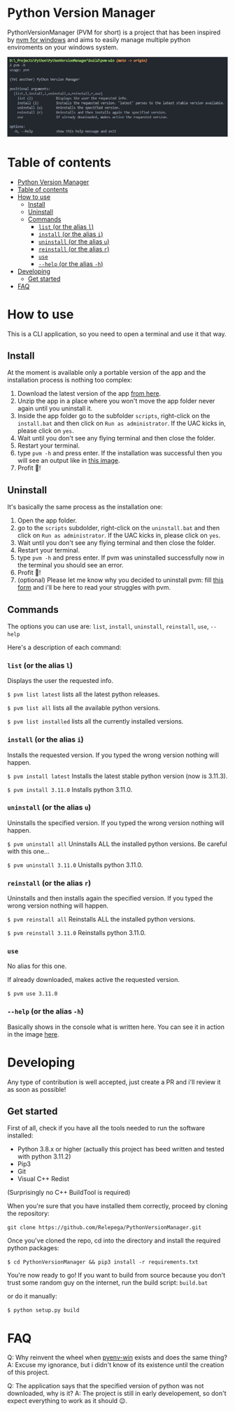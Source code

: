 # Python Version Manager

PythonVersionManager (PVM for short) is a project that has been inspired by [nvm for windows](https://github.com/coreybutler/nvm-windows) and aims to easily manage multiple python enviroments on your windows system.

![](media/pvm.png)

# Table of contents

- [Python Version Manager](#python-version-manager)
- [Table of contents](#table-of-contents)
- [How to use](#how-to-use)
	- [Install](#install)
	- [Uninstall](#uninstall)
	- [Commands](#commands)
		- [`list` (or the alias `l`)](#list-or-the-alias-l)
		- [`install` (or the alias `i`)](#install-or-the-alias-i)
		- [`uninstall` (or the alias `u`)](#uninstall-or-the-alias-u)
		- [`reinstall` (or the alias `r`)](#reinstall-or-the-alias-r)
		- [`use`](#use)
		- [`--help` (or the alias `-h`)](#--help-or-the-alias--h)
- [Developing](#developing)
	- [Get started](#get-started)
- [FAQ](#faq)

# How to use

This is a CLI application, so you need to open a terminal and use it that way.

## Install

At the moment is available only a portable version of the app and the installation process is nothing too complex:

1. Download the latest version of the app [from here](https://github.com/Relepega/PythonVersionManager/releases).
2. Unzip the app in a place where you won't move the app folder never again until you uninstall it.
3. Inside the app folder go to the subfolder `scripts`, right-click on the `install.bat` and then click on `Run as administrator`. If the UAC kicks in, please click on `yes`.
4. Wait until you don't see any flying terminal and then close the folder.
5. Restart your terminal.
6. type `pvm -h` and press enter. If the installation was successful then you will see an output like in [this image](#python-version-manager).
7. Profit 🎉!

## Uninstall

It's basically the same process as the installation one:

1. Open the app folder.
2. go to the `scripts` subdolder, right-click on the `uninstall.bat` and then click on `Run as administrator`. If the UAC kicks in, please click on `yes`.
3. Wait until you don't see any flying terminal and then close the folder.
4. Restart your terminal.
5. type `pvm -h` and press enter. If pvm was uninstalled successfully now in the terminal you should see an error.
6. Profit 🎉!
7. (optional) Please let me know why you decided to uninstall pvm: fill [this form](https://github.com/Relepega/PythonVersionManager/issues/new) and i'll be here to read your struggles with pvm.

## Commands

The options you can use are: `list`, `install`, `uninstall`, `reinstall`, `use`, `--help`

Here's a description of each command:

### `list` (or the alias `l`)

Displays the user the requested info.

`$ pvm list latest` lists all the latest python releases.

`$ pvm list all` lists all the available python versions.

`$ pvm list installed` lists all the currently installed versions.

### `install` (or the alias `i`)

Installs the requested version. If you typed the wrong version nothing will happen.

`$ pvm install latest` Installs the latest stable python version (now is 3.11.3).

`$ pvm install 3.11.0` Installs python 3.11.0.

### `uninstall` (or the alias `u`)

Uninstalls the specified version. If you typed the wrong version nothing will happen.

`$ pvm uninstall all` Uninstalls ALL the installed python versions. Be careful with this one...

`$ pvm uninstall 3.11.0` Unistalls python 3.11.0.

### `reinstall` (or the alias `r`)

Uninstalls and then installs again the specified version. If you typed the wrong version nothing will happen.

`$ pvm reinstall all` Reinstalls ALL the installed python versions.

`$ pvm reinstall 3.11.0` Reinstalls python 3.11.0.

### `use`

No alias for this one.

If already downloaded, makes active the requested version.

`$ pvm use 3.11.0`

### `--help` (or the alias `-h`)

Basically shows in the console what is written here. You can see it in action in the image [here](#python-version-manager).

# Developing

Any type of contribution is well accepted, just create a PR and i'll review it as soon as possible!

## Get started

First of all, check if you have all the tools needed to run the software installed:

- Python 3.8.x or higher (actually this project has beed written and tested with python 3.11.2)
- Pip3
- Git
- Visual C++ Redist

(Surprisingly no C++ BuildTool is required)

When you're sure that you have installed them correctly, proceed by cloning the repository:

`git clone https://github.com/Relepega/PythonVersionManager.git`

Once you've cloned the repo, cd into the directory and install the required python packages:

`$ cd PythonVersionManager && pip3 install -r requirements.txt`

You're now ready to go!
If you want to build from source because you don't trust some random guy on the internet, run the build script:
`build.bat`

or do it manually:

`$ python setup.py build`

# FAQ

Q: Why reinvent the wheel when [pyenv-win](https://github.com/pyenv-win/pyenv-win) exists and does the same thing?
A: Excuse my ignorance, but i didn't know of its existence until the creation of this project.

Q: The application says that the specified version of python was not downloaded, why is it?
A: The project is still in early developement, so don't expect everything to work as it should 😉.
